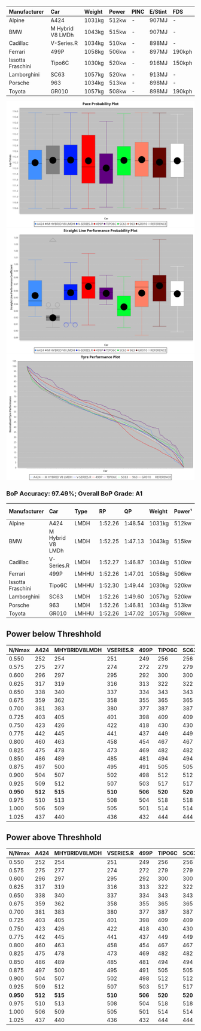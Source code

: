 |Manufacturer|Car|Weight|Power|PINC|E/Stint|FDS|
|:-|:-|:-|:-|:-|:-|:-|
|Alpine|A424|1031kg|512kw|-|907MJ|-|
|BMW|M Hybrid V8 LMDh|1043kg|515kw|-|907MJ|-|
|Cadillac|V-Series.R|1034kg|510kw|-|898MJ|-|
|Ferrari|499P|1058kg|506kw|-|897MJ|190kph|
|Issotta Fraschini|Tipo6C|1030kg|520kw|-|916MJ|150kph|
|Lamborghini|SC63|1057kg|520kw|-|913MJ|-|
|Porsche|963|1034kg|513kw|-|898MJ|-|
|Toyota|GR010|1057kg|508kw|-|898MJ|190kph|

![PACECHART](./IMG/AUTO.png)
![STRAIGHTLINEPERFORMANCECHART](./IMG/AUTO_sp.png)
![TYREPERFORMANCECHART](./IMG/AUTO_tw.png)

### BoP Accuracy: 97.49%; Overall BoP Grade: A1
|Manufacturer|Car|Type|RP|QP|Weight|Power¹|Threshhold|PINC|Power²|E/Stint|AVG Vmax|FDS|RDLC|L/Stint|BOP-Grade|ModelAccuracy|ModelPoints|Match%|
|:-|:-|:-|:-|:-|:-|:-|:-|:-|:-|:-|:-|:-|:-|:-|:-|:-|:-|:-|
|Alpine|A424|LMDH|1:52.26|1:48.54|1031kg|512kw|0.0kph|-|512kw|907MJ|280.48kph|-|1.03|34|~A1|81.15%|521|100.00%|
|BMW|M Hybrid V8 LMDh|LMDH|1:52.25|1:47.13|1043kg|515kw|0.0kph|-|515kw|907MJ|276.36kph|-|1.03|34|~A1|98.60%|1690|100.00%|
|Cadillac|V-Series.R|LMDH|1:52.27|1:46.87|1034kg|510kw|0.0kph|-|510kw|898MJ|280.44kph|-|1.03|34|~A1|91.10%|1770|97.50%|
|Ferrari|499P|LMHHU|1:52.26|1:47.01|1058kg|506kw|0.0kph|-|506kw|897MJ|281.14kph|190kph|1.03|35|~A1|84.26%|2292|100.00%|
|Issotta Fraschini|Tipo6C|LMHHU|1:52.30|1:49.44|1030kg|520kw|0.0kph|-|520kw|916MJ|281.55kph|150kph|1.08|34|+A2|66.67%|96|90.37%|
|Lamborghini|SC63|LMDH|1:52.26|1:49.60|1057kg|520kw|0.0kph|-|520kw|913MJ|277.63kph|-|1.03|34|+A2|96.77%|419|92.08%|
|Porsche|963|LMDH|1:52.26|1:46.81|1034kg|513kw|0.0kph|-|513kw|898MJ|281.00kph|-|1.03|34|~A1|93.14%|5746|100.00%|
|Toyota|GR010|LMHHU|1:52.26|1:47.02|1057kg|508kw|0.0kph|-|508kw|898MJ|281.48kph|190kph|1.03|35|~A1|87.37%|3154|100.00%|

## Power below Threshhold
|N/Nmax|A424|MHYBRIDV8LMDH|VSERIES.R|499P|TIPO6C|SC63|963|GR010|
|:-|:-|:-|:-|:-|:-|:-|:-|:-|
|0.550|252|254|251|249|256|256|253|250|
|0.575|275|277|274|272|279|279|276|273|
|0.600|296|297|295|292|300|300|296|293|
|0.625|317|319|316|313|322|322|317|314|
|0.650|338|340|337|334|343|343|338|335|
|0.675|359|362|358|355|365|365|360|357|
|0.700|381|383|380|377|387|387|382|378|
|0.725|403|405|401|398|409|409|403|399|
|0.750|423|426|422|418|430|430|424|420|
|0.775|442|445|441|437|449|449|443|439|
|0.800|460|463|458|454|467|467|461|456|
|0.825|475|478|473|469|482|482|476|471|
|0.850|486|489|485|481|494|494|487|483|
|0.875|497|500|495|491|505|505|498|493|
|0.900|504|507|502|498|512|512|505|500|
|0.925|509|512|507|503|517|517|510|505|
|**0.950**|**512**|**515**|**510**|**506**|**520**|**520**|**513**|**508**|
|0.975|510|513|508|504|518|518|511|506|
|1.000|506|509|505|501|514|514|507|503|
|1.025|437|440|436|432|444|444|438|434|

## Power above Threshhold
|N/Nmax|A424|MHYBRIDV8LMDH|VSERIES.R|499P|TIPO6C|SC63|963|GR010|
|:-|:-|:-|:-|:-|:-|:-|:-|:-|
|0.550|252|254|251|249|256|256|253|250|
|0.575|275|277|274|272|279|279|276|273|
|0.600|296|297|295|292|300|300|296|293|
|0.625|317|319|316|313|322|322|317|314|
|0.650|338|340|337|334|343|343|338|335|
|0.675|359|362|358|355|365|365|360|357|
|0.700|381|383|380|377|387|387|382|378|
|0.725|403|405|401|398|409|409|403|399|
|0.750|423|426|422|418|430|430|424|420|
|0.775|442|445|441|437|449|449|443|439|
|0.800|460|463|458|454|467|467|461|456|
|0.825|475|478|473|469|482|482|476|471|
|0.850|486|489|485|481|494|494|487|483|
|0.875|497|500|495|491|505|505|498|493|
|0.900|504|507|502|498|512|512|505|500|
|0.925|509|512|507|503|517|517|510|505|
|**0.950**|**512**|**515**|**510**|**506**|**520**|**520**|**513**|**508**|
|0.975|510|513|508|504|518|518|511|506|
|1.000|506|509|505|501|514|514|507|503|
|1.025|437|440|436|432|444|444|438|434|

